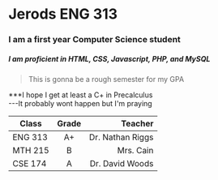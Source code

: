 # Jerods ENG 313 

<h3>I am a first year Computer Science student</h3>

<h5>I am proficient in HTML, CSS, Javascript, PHP, and MySQL</h5>

>This is gonna be a rough semester for my GPA

***I hope I get at least a C+ in Precalculus
<br>
---It probably wont happen but I'm praying

| Class         | Grade         | Teacher  |
| ------------- |:-------------:| -----:|
| ENG 313      | A+ | Dr. Nathan Riggs |
| MTH 215      | B      |   Mrs. Cain |
| CSE 174 | A      |    Dr. David Woods |

[logo]: https://github.com/adam-p/markdown-here/raw/master/src/common/images/icon48.png "Logo Title Text 2"
